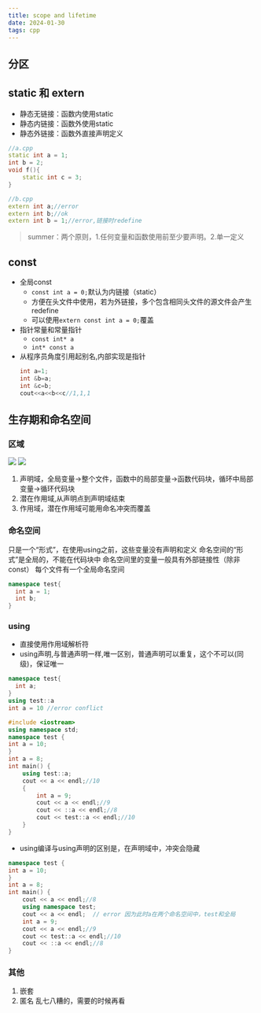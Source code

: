 ```yaml
---
title: scope and lifetime
date: 2024-01-30 
tags: cpp
---
```


<!--more-->
## 分区
## static 和 extern
- 静态无链接：函数内使用static
- 静态内链接：函数外使用static
- 静态外链接：函数外直接声明定义
```c++
//a.cpp
static int a = 1;
int b = 2;
void f(){
    static int c = 3;
}

//b.cpp
extern int a;//error
extern int b;//ok
extern int b = 1;//error,链接时redefine
```
> summer：两个原则，1.任何变量和函数使用前至少要声明。2.单一定义
## const
- 全局const
  - `const int a = 0;`默认为内链接（static）
  - 方便在头文件中使用，若为外链接，多个包含相同头文件的源文件会产生redefine
  - 可以使用`extern const int a = 0;`覆盖
- 指针常量和常量指针
  - `const int* a`
  - `int* const a`
- 从程序员角度引用起别名,内部实现是指针
    ```c++
    int a=1;
    int &b=a;
    int &c=b;
    cout<<a<<b<<c//1,1,1
    ```

## 生存期和命名空间
### 区域
![](pic/cppscope-1.png)
![](pic/cppscope-2.png)
1. 声明域，全局变量->整个文件，函数中的局部变量->函数代码块，循环中局部变量->循环代码块
2. 潜在作用域,从声明点到声明域结束
3. 作用域，潜在作用域可能用命名冲突而覆盖

### 命名空间
只是一个“形式”，在使用using之前，这些变量没有声明和定义
命名空间的“形式”是全局的，不能在代码块中
命名空间里的变量一般具有外部链接性（除非const）
每个文件有一个全局命名空间
```c++
namespace test{
  int a = 1;
  int b;
}
```

### using
- 直接使用作用域解析符
- using声明,与普通声明一样,唯一区别，普通声明可以重复，这个不可以(同级)，保证唯一
```c++
namespace test{
  int a;
}
using test::a
int a = 10 //error conflict
```
```c++
#include <iostream>
using namespace std;
namespace test {
int a = 10;
}
int a = 8;
int main() {
    using test::a;
    cout << a << endl;//10
    {
        int a = 9;
        cout << a << endl;//9
        cout << ::a << endl;//8
        cout << test::a << endl;//10
    }
}
```
- using编译与using声明的区别是，在声明域中，冲突会隐藏
```c++
namespace test {
int a = 10;
}
int a = 8;
int main() {
    cout << a << endl;//8
    using namespace test;
    cout << a << endl;  // error 因为此时a在两个命名空间中，test和全局
    int a = 9;
    cout << a << endl;//9
    cout << test::a << endl;//10
    cout << ::a << endl;//8
}
```
### 其他
1. 嵌套
2. 匿名
乱七八糟的，需要的时候再看

